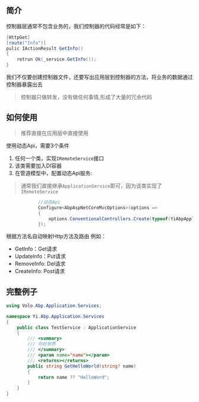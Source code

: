 ## 简介
控制器层通常不包含业务的，我们控制器的代码经常是如下：
``` cs
[HttpGet]
[route("Info")]
pulic IActionResult GetInfo()
{
	retrun Ok(_service.GetInfo());
}
```
我们不仅要创建控制器文件，还要写出应用层到控制器的方法，将业务的数据通过控制器暴露出去
> 控制器只做转发，没有做任何事情,形成了大量的冗余代码

## 如何使用
> 推荐直接在应用层中直接使用

使用动态Api，需要3个条件
1. 任何一个类，实现`IRemoteService`接口
2. 该类需要加入DI容器
3. 在管道模型中，配置动态Api服务:

> 通常我们直接继承`ApplicationService`即可，因为该类实现了`IRemoteService`
``` cs
            //动态Api
            Configure<AbpAspNetCoreMvcOptions>(options =>
            {
                options.ConventionalControllers.Create(typeof(YiAbpApplicationModule).Assembly, options => options.RemoteServiceName = "default");
            });
```

根据方法名自动映射Http方法及路由
例如：
- GetInfo：Get请求
- UpdateInfo：Put请求
- RemoveInfo: Del请求
- CreateInfo: Post请求


## 完整例子
``` cs
using Volo.Abp.Application.Services;

namespace Yi.Abp.Application.Services
{
    public class TestService : ApplicationService
    {
        /// <summary>
        /// 你好世界
        /// </summary>
        /// <param name="name"></param>
        /// <returns></returns>
        public string GetHelloWorld(string? name)
        {
            return name ?? "HelloWord";
        }
    }
}

```

